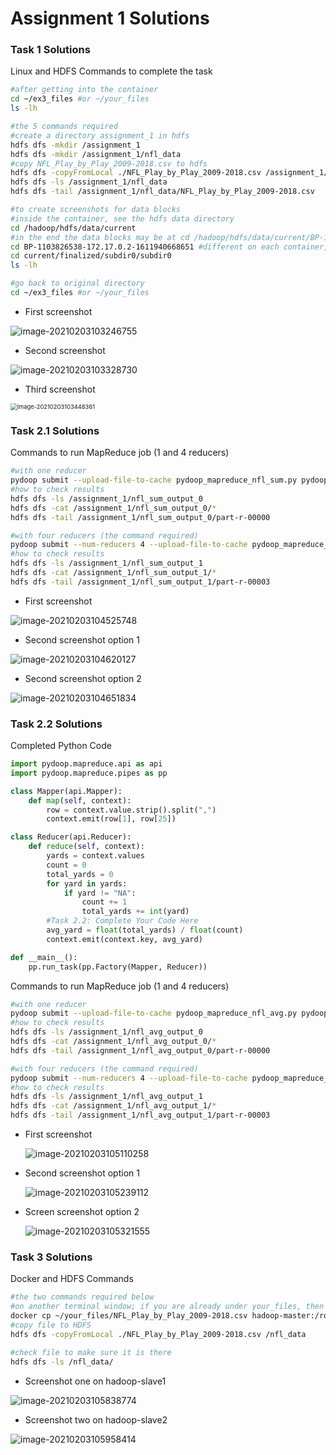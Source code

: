 # Assignment 1 Solutions

### Task 1 Solutions

Linux and HDFS Commands to complete the task

```bash
#after getting into the container
cd ~/ex3_files #or ~/your_files
ls -lh

#the 5 commands required
#create a directory assignment_1 in hdfs
hdfs dfs -mkdir /assignment_1
hdfs dfs -mkdir /assignment_1/nfl_data
#copy NFL_Play_by_Play_2009-2018.csv to hdfs
hdfs dfs -copyFromLocal ./NFL_Play_by_Play_2009-2018.csv /assignment_1/nfl_data
hdfs dfs -ls /assignment_1/nfl_data
hdfs dfs -tail /assignment_1/nfl_data/NFL_Play_by_Play_2009-2018.csv

#to create screenshots for data blocks 
#inside the container, see the hdfs data directory
cd /hadoop/hdfs/data/current
#in the end the data blocks may be at cd /hadoop/hdfs/data/current/BP-1103826538-172.17.0.2-1611940668651/current/finalized/subdir0/subdir0
cd BP-1103826538-172.17.0.2-1611940668651 #different on each container, confirm by ls
cd current/finalized/subdir0/subdir0
ls -lh

#go back to original directory
cd ~/ex3_files #or ~/your_files
```

* First screenshot

![image-20210203103246755](C:\Users\zhiyiwang\AppData\Roaming\Typora\typora-user-images\image-20210203103246755.png)

* Second screenshot

![image-20210203103328730](C:\Users\zhiyiwang\AppData\Roaming\Typora\typora-user-images\image-20210203103328730.png)

* Third screenshot

<img src="C:\Users\zhiyiwang\AppData\Roaming\Typora\typora-user-images\image-20210203103448361.png" alt="image-20210203103448361" style="zoom:67%;" />

### Task 2.1 Solutions

Commands to run MapReduce job (1 and 4 reducers)

```bash
#with one reducer
pydoop submit --upload-file-to-cache pydoop_mapreduce_nfl_sum.py pydoop_mapreduce_nfl_sum /assignment_1/nfl_data/NFL_Play_by_Play_2009-2018.csv /assignment_1/nfl_sum_output_0
#how to check results
hdfs dfs -ls /assignment_1/nfl_sum_output_0
hdfs dfs -cat /assignment_1/nfl_sum_output_0/*
hdfs dfs -tail /assignment_1/nfl_sum_output_0/part-r-00000
```

```bash
#with four reducers (the command required)
pydoop submit --num-reducers 4 --upload-file-to-cache pydoop_mapreduce_nfl_sum.py pydoop_mapreduce_nfl_sum /assignment_1/nfl_data/NFL_Play_by_Play_2009-2018.csv /assignment_1/nfl_sum_output_1
#how to check results
hdfs dfs -ls /assignment_1/nfl_sum_output_1
hdfs dfs -cat /assignment_1/nfl_sum_output_1/*
hdfs dfs -tail /assignment_1/nfl_sum_output_1/part-r-00003
```

* First screenshot

![image-20210203104525748](C:\Users\zhiyiwang\AppData\Roaming\Typora\typora-user-images\image-20210203104525748.png)

* Second screenshot option 1

![image-20210203104620127](C:\Users\zhiyiwang\AppData\Roaming\Typora\typora-user-images\image-20210203104620127.png)

* Second screenshot option 2

![image-20210203104651834](C:\Users\zhiyiwang\AppData\Roaming\Typora\typora-user-images\image-20210203104651834.png)

### Task 2.2 Solutions

Completed Python Code

```python
import pydoop.mapreduce.api as api
import pydoop.mapreduce.pipes as pp

class Mapper(api.Mapper):
    def map(self, context):
        row = context.value.strip().split(",")
        context.emit(row[1], row[25])

class Reducer(api.Reducer):
    def reduce(self, context):
        yards = context.values
        count = 0
        total_yards = 0
        for yard in yards:
            if yard != "NA":
                count += 1
                total_yards += int(yard)
        #Task 2.2: Complete Your Code Here
        avg_yard = float(total_yards) / float(count)
        context.emit(context.key, avg_yard)

def __main__():
    pp.run_task(pp.Factory(Mapper, Reducer))
```

Commands to run MapReduce job (1 and 4 reducers)

```bash
#with one reducer
pydoop submit --upload-file-to-cache pydoop_mapreduce_nfl_avg.py pydoop_mapreduce_nfl_avg /assignment_1/nfl_data/NFL_Play_by_Play_2009-2018.csv /assignment_1/nfl_avg_output_0
#how to check results
hdfs dfs -ls /assignment_1/nfl_avg_output_0
hdfs dfs -cat /assignment_1/nfl_avg_output_0/*
hdfs dfs -tail /assignment_1/nfl_avg_output_0/part-r-00000
```

```bash
#with four reducers (the command required)
pydoop submit --num-reducers 4 --upload-file-to-cache pydoop_mapreduce_nfl_avg.py pydoop_mapreduce_nfl_avg /assignment_1/nfl_data/NFL_Play_by_Play_2009-2018.csv /assignment_1/nfl_avg_output_1
#how to check results
hdfs dfs -ls /assignment_1/nfl_avg_output_1
hdfs dfs -cat /assignment_1/nfl_avg_output_1/*
hdfs dfs -tail /assignment_1/nfl_avg_output_1/part-r-00003
```

* First screenshot

  ![image-20210203105110258](C:\Users\zhiyiwang\AppData\Roaming\Typora\typora-user-images\image-20210203105110258.png)

* Second screenshot option 1

  ![image-20210203105239112](C:\Users\zhiyiwang\AppData\Roaming\Typora\typora-user-images\image-20210203105239112.png)

* Screen screenshot option 2

  ![image-20210203105321555](C:\Users\zhiyiwang\AppData\Roaming\Typora\typora-user-images\image-20210203105321555.png)

### Task 3 Solutions

Docker and HDFS Commands

```bash
#the two commands required below
#on another terminal window; if you are already under your_files, then no need to have ~/your_files/
docker cp ~/your_files/NFL_Play_by_Play_2009-2018.csv hadoop-master:/root/
#copy file to HDFS
hdfs dfs -copyFromLocal ./NFL_Play_by_Play_2009-2018.csv /nfl_data

#check file to make sure it is there
hdfs dfs -ls /nfl_data/
```

* Screenshot one on hadoop-slave1

![image-20210203105838774](C:\Users\zhiyiwang\AppData\Roaming\Typora\typora-user-images\image-20210203105838774.png)

* Screenshot two on hadoop-slave2

![image-20210203105958414](C:\Users\zhiyiwang\AppData\Roaming\Typora\typora-user-images\image-20210203105958414.png)

